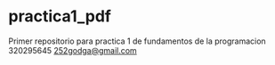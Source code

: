 # practica1_pdf
Primer repositorio para practica 1 de fundamentos de la programacion 
320295645
252godga@gmail.com
